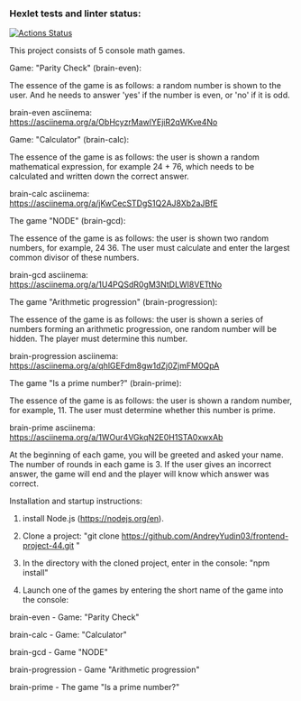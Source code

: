 ### Hexlet tests and linter status:

[![Actions Status](https://github.com/AndreyYudin03/frontend-project-44/actions/workflows/hexlet-check.yml/badge.svg)](https://github.com/AndreyYudin03/frontend-project-44/actions)

This project consists of 5 console math games.

Game: "Parity Check" (brain-even):

The essence of the game is as follows: a random number is shown to the user. And he needs to answer 'yes' if the number is even, or 'no' if it is odd.

brain-even asciinema:
https://asciinema.org/a/ObHcyzrMawlYEjiR2qWKve4No

Game: "Calculator" (brain-calc):

The essence of the game is as follows: the user is shown a random mathematical expression, for example 24 + 76, which needs to be calculated and written down the correct answer.

brain-calc asciinema:
https://asciinema.org/a/jKwCecSTDgS1Q2AJ8Xb2aJBfE

The game "NODE" (brain-gcd):

The essence of the game is as follows: the user is shown two random numbers, for example, 24 36. The user must calculate and enter the largest common divisor of these numbers.

brain-gcd asciinema:
https://asciinema.org/a/1U4PQSdR0gM3NtDLWI8VETtNo

The game "Arithmetic progression" (brain-progression):

The essence of the game is as follows: the user is shown a series of numbers forming an arithmetic progression, one random number will be hidden. The player must determine this number.

brain-progression asciinema:
https://asciinema.org/a/qhlGEFdm8gw1dZj0ZjmFM0QpA

The game "Is a prime number?" (brain-prime):

The essence of the game is as follows: the user is shown a random number, for example, 11. The user must determine whether this number is prime.

brain-prime asciinema:
https://asciinema.org/a/1WOur4VGkqN2E0H1STA0xwxAb

At the beginning of each game, you will be greeted and asked your name.
The number of rounds in each game is 3.
If the user gives an incorrect answer, the game will end and the player will know which answer was correct.

Installation and startup instructions:

1. install Node.js (https://nodejs.org/en).

2. Clone a project: "git clone https://github.com/AndreyYudin03/frontend-project-44.git "

3. In the directory with the cloned project, enter in the console: "npm install"

4. Launch one of the games by entering the short name of the game into the console:

brain-even - Game: "Parity Check"

brain-calc - Game: "Calculator"

brain-gcd - Game "NODE"

brain-progression - Game "Arithmetic progression"

brain-prime - The game "Is a prime number?"
